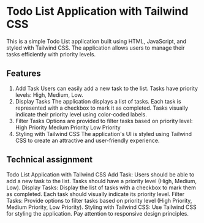 # Todo List Application with Tailwind CSS

This is a simple Todo List application built using HTML, JavaScript, and styled with Tailwind CSS. The application allows users to manage their tasks efficiently with priority levels.

## Features

1. Add Task
Users can easily add a new task to the list.
Tasks have priority levels: High, Medium, Low.
2. Display Tasks
The application displays a list of tasks.
Each task is represented with a checkbox to mark it as completed.
Tasks visually indicate their priority level using color-coded labels.
3. Filter Tasks
Options are provided to filter tasks based on priority level:
High Priority
Medium Priority
Low Priority
4. Styling with Tailwind CSS
The application's UI is styled using Tailwind CSS to create an attractive and user-friendly experience.

## Technical assignment

Todo List Application with Tailwind CSS
Add Task: Users should be able to add a new task to the list. Tasks
should have a priority level (High, Medium, Low).
Display Tasks: Display the list of tasks with a checkbox to mark them
as completed. Each task should visually indicate its priority level.
Filter Tasks: Provide options to filter tasks based on priority level
(High Priority, Medium Priority, Low Priority).
Styling with Tailwind CSS: Use Tailwind CSS for styling the application.
Pay attention to responsive design principles.
